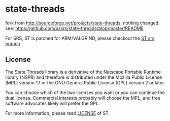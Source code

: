 state-threads
=============

fork from http://sourceforge.net/projects/state-threads, nothing changed.<br/>
see: https://github.com/ossrs/state-threads/blob/master/README

For SRS, ST is patched for ARM/VALGRIND, please checkout the [ST srs branch](https://github.com/ossrs/state-threads/tree/srs).

## License

The State Threads library is a derivative of the Netscape Portable Runtime library (NSPR) and therefore is distributed under the Mozilla Public License (MPL) version 1.1 or the GNU General Public License (GPL) version 2 or later.

You can choose which of the two licenses you want or you can continue the dual license. Commercial interests probably will choose the MPL, and free software advocates likely will prefer the GPL.

For more information, please read [LICENSE](http://state-threads.sourceforge.net/license.html) of ST.
